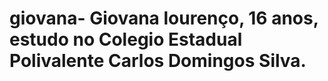 # giovana- Giovana lourenço, 16 anos, estudo no Colegio Estadual Polivalente Carlos Domingos Silva. 


